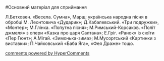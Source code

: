 <div id="hypercomments_widget" class="js-hypercomments-widget invisible"></div>


#Основний матеріал для сприймання

Л.Бетховен. «Весела. Сумна», Марш; українська народна пісня в обробці М. Леонтовича «Дударик»;  Д.Кабалевський. «Три подружки», «Монтер»; М.Глінка. «Попутна пісня»; М.Римський-Корсаков. «Політ джмеля» з опери «Казка про царя Салтана»; Е.Гріг. «Ранок» із сюїти «Пер Гюнт»; А.Мігай. «Зимонька-зима»; М.Мусоргський «Картинки з виставки»; П.Чайковський «Баба Яга», «Фея Драже» тощо.

<div class="js-hypercomments-container">
    <a href="http://hypercomments.com" class="hc-link" title="comments widget">comments powered by HyperComments</a>
</div>